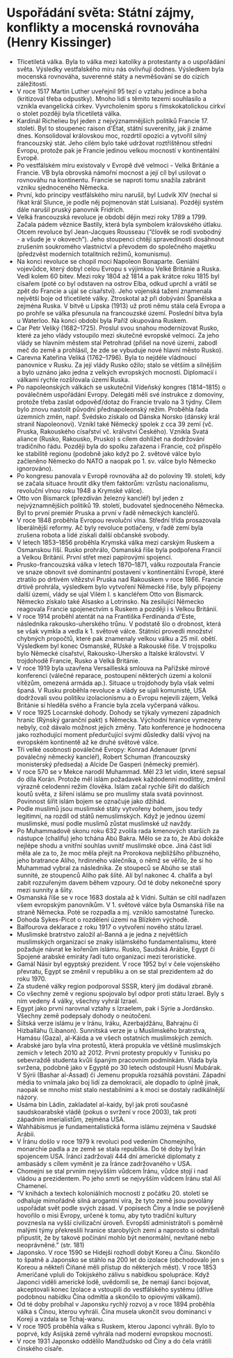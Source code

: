 # Uspořádání světa: Státní zájmy, konflikty a mocenská rovnováha (Henry Kissinger)
* Třicetiletá válka. Byla to válka mezi katolíky a protestanty a o uspořádání světa. Výsledky vestfalského míru nás ovlivňují dodnes. Výsledkem byla mocenská rovnováha, suverenné státy a nevměšování se do cizích záležitostí.
* V roce 1517 Martin Luther uveřejnil 95 tezí o vztahu jedince a boha (kritizoval třeba odpustky). Mnoho lidí s těmito tezemi souhlasilo a vznikla evangelická církev. Vyvrcholením sporu s římskokatolickou církví o stolet později byla třicetiletá válka.
* Kardinál Richelieu byl jeden z nejvýznamnějších politiků Francie 17. století. Byl to stoupenec raison d'État, státní suverenity, jak ji známe dnes. Konsolidoval královskou moc, rozdrtil opozici a vytvořil silný francouzský stát. Jeho cilém bylo také udržovat roztříštěnou střední Evropu, protože pak je Francie jedinou velkou mocností v kontinentální Evropě.
* Po vestfálském míru existovaly v Evropě dvě velmoci - Velká Británie a Francie. VB byla obrovská námořní mocnost a její cíl byl usilovat o rovnováhu na kontinentu. Francie se naproti tomu snažila zabránit vzniku sjednoceného Německa. 
* První, kdo principy vestfálského míru narušil, byl Ludvík XIV (nechal si říkat král Slunce, je podle něj pojmenován stát Luisiana). Později systém dále narušil pruský panovník Fridrich.
* Velká francouzská revoluce je období dějin mezi roky 1789 a 1799. Začala pádem věznice Bastily, která byla symbolem královského útlaku. Otcem revoluce byl Jean-Jacques Rousseau (“člověk se rodí svobodný - a všude je v okovech”). Jeho stoupenci chtějí spravedlnosti dosáhnout zrušením soukromého vlastnictví a převodem do společného majetku (předzvěst moderních totalitních režimů, komunismu).
* Na konci revoluce se chopil moci Napoleon Bonaparte. Geniální vojevůdce, který dobyl celou Evropu s výjimkou Velké Británie a Ruska. Vedl kolem 60 bitev. Mezi roky 1804 až 1814 a pak krátce roku 1815 byl císařem (poté co byl odstaven na ostrov Elba, odkud uprchl a vrátil se zpět do Francie a ujal se císařství). Jeho vojenská tažení znamenala největší boje od třicetileté války. Ztroskotal až při dobývání Španělska a zejména Ruska. V bitvě u Lipska (1913) už proti němu stála celá Evropa a po prohře se válka přesunula na francouzské území. Poslední bitva byla u Waterloo. Na konci období byla Paříž okupována Ruskem.
* Car Petr Veliký (1682–1725). Proslul svou snahou modernizovat Rusko, které za jeho vlády vstoupilo mezi skutečné evropské velmoci. Za jeho vlády se hlavním městem stal Petrohrad (přišel na nové územi, zabodl meč do země a prohlásil, že zde se vybuduje nové hlavní město Rusko).
* Carevna Kateřina Veliká (1762–1796). Byla to nejdéle vládnoucí panovnice v Rusku. Za její vlády Rusko ožilo; stalo se větším a silnějším a bylo uznáno jako jedna z velkých evropských mocností. Diplomacií i válkami rychle rozšřovala území Ruska.
* Po napoleonských válkách se uskutečnil Vídeňský kongres (1814–1815) o poválečném uspořádání Evropy. Delegáti měli své instrukce z domoviny, protože třeba zaslat odpověď/dotaz do Francie trvalo na 3 týdny. Cílem bylo znovu nastolit původní přednapoleonský režim. Proběhla řada územních změn, např. Švédsko získalo od Dánska Norsko (dánský král stranil Napoleonovi). Vznikl také Německý spolek z cca 39 zemí (vč. Pruska, Rakouského císařství vč. králvství Českého). Vznikla Svatá aliance (Rusko, Rakousko, Prusko) s cílem dohlížet na dodržování tradičního řádu. Později byla do spolku zařazena i Francie, což přispělo ke stabilitě regionu (podobně jako když po 2. světové válce bylo začleněno Německo do NATO a naopak po 1. sv. válce bylo Německo ignorováno).
* Po kongresu panovala v Evropě rovnováha až do poloviny 19. století, kdy se začala situace hroutit díky třem faktorům: vzrůstu nacionalismu, revoluční vlnou roku 1948 a Krymské válce).
* Otto von Bismarck (přezdíván železný kancléř) byl jeden z nejvýznamnějších politiků 19. století, budovatel sjednoceného Německa. Byl to první premiér Pruska a první v řadě německých kancléřů.
* V roce 1848 proběhla Evropou revoluční vlna. Střední třída prosazovala liberálnější reformy. Ač byly revoluce potlačeny, v řadě zemí byla zrušena robota a lidé získali další občanské svobody. 
* V letech 1853–1856 proběhla Krymská válka mezi carským Ruskem a Osmanskou říší. Rusko prohrálo, Osmanská říše byla podpořena Francií a Velkou Británií. První střet mezi papírovými spojenci.
* Prusko-francouzská válka v letech 1870–1871, válku rozpoutala Francie ve snaze obnovit své dominantní postavení v kontinentální Evropě, které ztratilo po drtivém vítězství Pruska nad Rakouskem v roce 1866. Francie drtivě prohrála, výsledkem bylo vytvoření Německé říše, byly připojeny další území, vlády se ujal Vilém I. s kancléřem Otto von Bismarck. Německo získalo také Alsasko a Lotrinsko. Na zesilující Německo reagovala Francie spojenectvím s Ruskem a později i s Velkou Británií.
* V roce 1914 proběhl atentát na na Františka Ferdinanda d'Este, následníka rakousko-uherského trůnu. V podstatě šlo o drobnost, která se však vymkla a vedla k 1. světové válce. Státníci provedli množství chybných propočtů, které pak znamenaly velkou válku a 25 mil. obětí. Výsledkem byl konec Osmanské, RUské a Rakouské říše. V trojspolku bylo Německé císařství, Rakousko-Uhersko a Italské království. V trojdohodě Francie, Rusko a Velká Británie.
* V roce 1919 byla uzavřena Versailleská smlouva na Pařížské mírové konferenci (válečné reparace, postoupení některých území a kolonií vítězům, omezená armáda ap.). Situace u trojdohody byla však velmi španá. V Rusku proběhla revoluce a vlády se ujali komunisté, USA dodržovali svou politiku izolacionismu a o Evropu nejevili zájem, Velká Británie si hleděla svého a Francie byla zcela vyčerpaná válkou.  
* V roce 1925 Locarnské dohody. Dohody se týkaly vymezení západních hranic (Rýnský garanční pakt) s Německa. Východní hranice vymezeny nebyly, což dávalo možnost jejich změny. Tato konference je hodnocena jako rozhodující moment předurčující svými důsledky další vývoj na evropském kontinentě až ke druhé světové válce.
* Tři velké osobnosti poválečné Evropy: Konrad Adenauer (první poválečný německý kancléř), Robert Schuman (francouzský monisterský předseda) a Alcide De Gasperi (německý premiér).
* V roce 570 se v Mekce narodil Muhammad. Měl 23 let vidin, které sepsal do díla Korán. Protože měl islám požadavek každodenní modlitby, změnil výrazně celodenní režim člověka. Islám začal rychle šířit do dalších koutů světa, z šíření islámu se pro muslimy stala svatá povinnost. Povinnost šířit islám bojem se označuje jako džihád.
* Podle muslimů jsou muslimské státy vytvořeny bohem, jsou tedy legitimní, na rozdíl od států nemuslimských. Když je jednou území muslimské, musí podle muslimů zůstat muslimské už navždy.
* Po Muhammadově skonu roku 632 zvolila rada kmenových starších za nástupce (chalífu) jeho tchána Abú Bakra. Mělo se za to, že Abú dokáže nejlépe shodu a vnitřní souhlas uvnitř muslimské obce. Jiná část lidí měla ale za to, že moc měla přejít na Prorokova nejbližšího příbuzného, jeho bratrance Alího, hrdinného válečníka, o němž se věřilo, že si ho Muhammad vybral za následníka. Ze stoupeců se Abúho se stali sunnité, ze stoupenců Alího pak šíité. Alí byl nakonec 4. chalífa a byl zabit rozzuřeným davem během vzpoury. Od té doby nekonečné spory mezi sunnity a šíity. 
* Osmanská říše se v roce 1683 dostala až k Vídni. Sultán se cítil nadřazen všem evropským panovníkům. V 1. světové válce byla Osmanská říše na straně Německa. Poté se rozpadla a mj. vzniklo samostatné Turecko.
* Dohoda Sykes-Picot o rozdělení území na Blízkém východě.  
* Balfourova deklarace z roku 1917 o vytvoření nového státu Izrael.
* Muslimské bratrstvo založil al-Banná a je jedna z největších muslimských organizací se znaky islámského fundamentalismu, které požaduje návrat ke kořenům islámu. Rusko, Saudská Arábie, Egypt či Spojené arabské emiráty řadí tuto organizaci mezi teroristické. 
* Gamál Násir byl egyptský prezident. V roce 1952 byl v čele vojenského převratu, Egypt se změnil v republiku a on se stal prezidentem až do roku 1970.
* Za studené války region podporoval SSSR, který jim dodával zbraně.
* Co všechny země v regionu spojovalo byl odpor proti státu Izrael. Byly s ním vedeny 4 války, všechny vyhrál Izrael.
* Egypt jako první narovnal vztahy s Izraelem, pak i Sýrie a Jordánsko. Všechny země podepsaly dohody o neútočení.
* Šiítská verze islámu je v Iránu, Iráku, Azerbajdžánu, Bahrajnu či Hizballáhu (Libanon). Sunnitská verze je u Muslimského bratrstva, Hamásu (Gaza), al-Káida a ve všech ostatních muslimských zemích.
* Arabské jaro byla vlna protestů, která propukla ve většině muslimských zemích v letech 2010 až 2012. První protesty propukly v Tunisku po sebevraždě studenta kvůli španým pracovním podmínkám. Vláda byla svržena, podobně jako v Egyptě po 30 letech odstoupil Husní Mubárak. V Sýrii (Bashar al-Assad) či Jemenu propukla rozsáhlá povstání. Západní média to vnímala jako boj lidí za demokracií, ale dopadlo to úplně jinak, naopak se mnoho míst stalo nestabilními a k moci se dostaly radikálnější názory.
* Usáma bin Ládin, zakladatel al-kaidy, byl jak proti současné saudskoarabské vládě (pokus o svržení v roce 2003), tak proti západním imerialistům, zejména USA. 
* Wahhábismus je fundamentalistická forma islámu zejména v Saudské Arábii.
* V Íránu došlo v roce 1979 k revoluci pod vedením Chomejního, monarchie padla a ze země se stala republika. Do té doby byl Írán spojencem USA. Íránci zadržovali 444 dní americké diplomaty z ambasády s cílem vyměnit je za Íránce zadržovaného v USA. 
* Chomejní se stal prvním nejvyšším vůdcem Íránu, vůdce stojí i nad vládou a prezidentem. Po jeho smrti se nejvyšším vůdcem Íránu stal Alí Chameneí.
* “V knihách a textech koloniálních mocností z počátku 20. století se odhaluje mimořádně silná arogantní víra, že tyto země jsou povolány uspořádat svět podle svých zásad. V popisech Číny a Indie se povýšeně hovořilo o misi Evropy, určené k tomu, aby tyto tradiční kultury povznesla na vyšší civilizační úroveň. Evropští administrátoři s poměrně malými týmy překreslili hranice starobylých zemí a naprosto si odmítali připustit, že by takové počínání mohlo být nenormální, nevítané nebo neoprávněné.” (str. 181)
* Japonsko. V roce 1590 se Hidejši rozhodl dobýt Koreu a Čínu. Skončilo to špatně a Japonsko se stáhlo na 200 let do izolace (obchodovalo jen s Koreou a někteří Číňané měli přístup do některých měst). V roce 1853 Američané vpluli do Tokijského zálivu s nabídkou spolupráce. Když Japonci viděli americké lodě, uvědomili se, že nemají šanci bojovat, akceptovali konec Izolace a vstoupili do vestfálského systému (dříve podobnou nabídku Čína odmítla a skončilo to opiovými válkami).
* Od té doby probíhal v Japonsku rychlý rozvoj a v roce 1894 proběhla válka s Čínou, kterou vyhráli. Čína musela ukončit svou dominanci v Koreji a vzdala se Tchaj-wanu.
* V roce 1905 proběhla válka s Ruskem, kterou Japonci vyhráli. Bylo to poprvé, kdy Asijská země vyhrála nad moderní evropskou mocností.
* V roce 1931 Japonsko oddělilo Mandžudsko od Číny a do čela vrátili čínského císaře.


